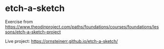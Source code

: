 # etch-a-sketch

Exercise from https://www.theodinproject.com/paths/foundations/courses/foundations/lessons/etch-a-sketch-project

Live project: https://ornsteinerr.github.io/etch-a-sketch/